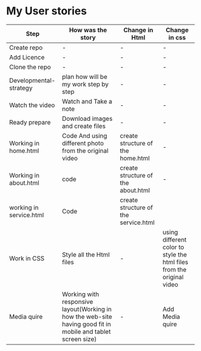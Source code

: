 # My User stories

Step|How was the story|Change in Html|Change in css
----|----------------|---------------|-------------
Create repo| - |-|-
Add Licence|-|-|-
Clone the repo|-|-|-
Developmental-strategy|plan how will be my work step by step|-|-
Watch the video|Watch and Take a note| - | -
Ready prepare| Download images and create files|-|-
Working in home.html| Code And using different photo from the original video| create structure of the home.html|-
Working in about.html| code |create structure of the about.html|-
working in service.html | Code | create structure of the service.html
Work in CSS |Style all the Html files |-| using different color to style the html files from the original video|
Media quire | Working with responsive layout(Working in how the web-site having good fit in mobile and tablet screen size) | - | Add Media quire
